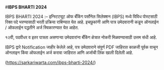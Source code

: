 #**IBPS BHARTI 2024**



IBPS BHARTI 2024 :– इन्स्टिट्यूट ऑफ बँकिंग पर्सोनेल सिलेक्शन (IBPS) मध्ये विविध पोस्टसाठी रिक्त पदे भरण्यासाठी भरती प्रक्रिया राबिण्यात येत आहे. इचछुकांनी आणि पात्र उमेदवारानी कडून ऑनलाईन / ऑफलाईन पद्धतीने अर्ज स्विकारण्यात येत आहेत.

१२वी, पदवीधर व इतर पात्रता असणाऱ्या उमेदवारांना बँकिंग क्षेत्रात नोकरी मिळवण्यासाठी उत्तम संधी आहे.

IBPS द्वारे Notification जाहीर केलेले आहे, पत्र उमेदवाराने संपुर्ण PDF जाहिरात काळजी पूर्वक वाचून ऑनलाइन किंवा ऑफलाईन अर्ज करावा जाहिरात आणि अर्जाची लिंक खाली दिलेली आहे.

(https://sarkariwarta.com/ibps-bharti-2024/)
